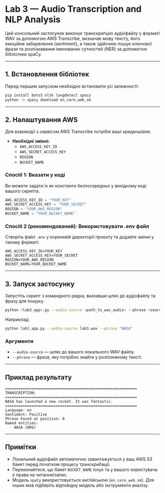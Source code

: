 # Lab 3 — Audio Transcription and NLP Analysis

Цей консольний застосунок виконує транскрипцію аудіофайлу у форматі WAV за допомогою AWS Transcribe, визначає мову тексту, його емоційне забарвлення (sentiment), а також здійснює пошук ключової фрази та розпізнавання іменованих сутностей (NER) за допомогою бібліотеки spaCy.

---

## 1. Встановлення бібліотек

Перед першим запуском необхідно встановити усі залежності:

```bash
pip install boto3 nltk langdetect spacy
python -m spacy download en_core_web_sm
```

---

## 2. Налаштування AWS

Для взаємодії з сервісом AWS Transcribe потрібні ваші креденшіали.

- **Необхідні змінні:**
  - `AWS_ACCESS_KEY_ID`
  - `AWS_SECRET_ACCESS_KEY`
  - `REGION`
  - `BUCKET_NAME`

### Спосіб 1: Вказати у коді

Ви можете задати їх як константи безпосередньо у вихідному коді вашого скрипта.

```python
AWS_ACCESS_KEY_ID = "YOUR_KEY"
AWS_SECRET_ACCESS_KEY = "YOUR_SECRET"
REGION = "YOUR_AWS_REGION"
BUCKET_NAME = "YOUR_BUCKET_NAME"
```

### Спосіб 2 (рекомендований): Використовувати .env файл

Створіть файл `.env` у кореневій директорії проєкту та додайте змінні у такому форматі:

```dotenv
AWS_ACCESS_KEY_ID=YOUR_KEY
AWS_SECRET_ACCESS_KEY=YOUR_SECRET
REGION=YOUR_AWS_REGION
BUCKET_NAME=YOUR_BUCKET_NAME
```

---

## 3. Запуск застосунку

Запустіть скрипт з командного рядка, вказавши шлях до аудіофайлу та фразу для пошуку.

```bash
python <lab3_app>.py --audio-source <path_to_wav_audio> --phrase <searched phrase>
```
Наприклад:

```bash
python lab3_app.py --audio-source lab3.wav --phrase "NASA"
```

### Аргументи

- `--audio-source` — шлях до вашого локального WAV файлу.
- `--phrase` — фраза, яку потрібно знайти у розпізнаному тексті.

---

## Приклад результату

```
============================================================
TRANSCRIPTION:
============================================================
NASA has launched a new rocket. It was fantastic.
============================================================
Language: en
Sentiment: Positive
Phrase Found at position: 0
Named entities:
  - NASA (ORG)
```

---

## Примітки

- Локальний аудіофайл автоматично завантажується у ваш AWS S3 бакет перед початком процесу транскрибації.
- Переконайтеся, що бакет `BUCKET_NAME` існує та у вашого користувача є права на читання/запис.
- Модель `spaCy` використовується англійською (`en_core_web_sm`). Для інших мов підберіть відповідну модель або інструменти аналізу.
